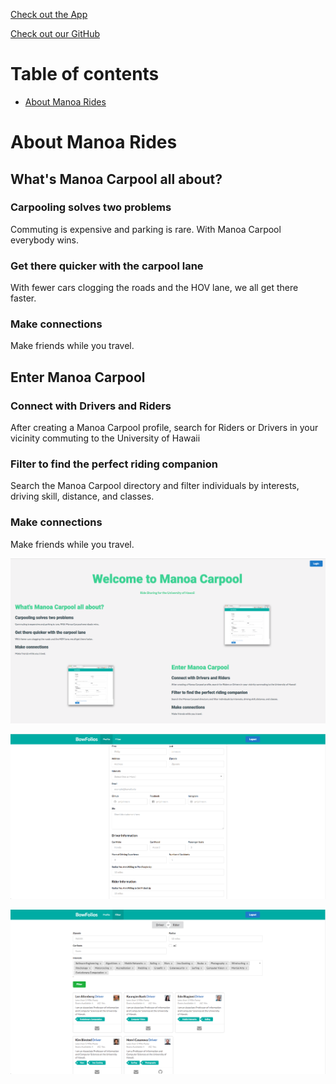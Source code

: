 [Check out the App](https://manoa-rides.meteorapp.com)

[Check out our GitHub](https://github.com/manoa-rides)

# Table of contents

* [About Manoa Rides](#about-bowfolios)




# About Manoa Rides 

## What's Manoa Carpool all about?
### Carpooling solves two problems

Commuting is expensive and parking is rare. With Manoa Carpool everybody wins.

### Get there quicker with the carpool lane

With fewer cars clogging the roads and the HOV lane, we all get there faster.

### Make connections

Make friends while you travel.


## Enter Manoa Carpool
### Connect with Drivers and Riders

After creating a Manoa Carpool profile, search for Riders or Drivers in your vicinity commuting to the University of Hawaii

### Filter to find the perfect riding companion

Search the Manoa Carpool directory and filter individuals by interests, driving skill, distance, and classes.

### Make connections

Make friends while you travel.

![](images/landing-mockup.png)

![](images/profile-mockup.png)

![](images/filter-mockup.png)
